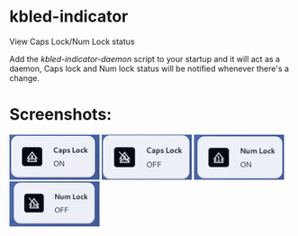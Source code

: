 # kbled-indicator
View Caps Lock/Num Lock status

Add the <em>kbled-indicator-daemon</em> script to your startup and it will act as a daemon, Caps lock and Num lock status will be notified whenever there's a change.

# Screenshots:

<img src="/screenshots/scr.png" style="width:160px;height:80px" alt="Screenshot">
<img src="/screenshots/scr1.png" style="width:160px;height:80px" alt="Screenshot">
<img src="/screenshots/scr2.png" style="width:160px;height:80px" alt="Screenshot">
<img src="/screenshots/scr3.png" style="width:160px;height:80px" alt="Screenshot">
